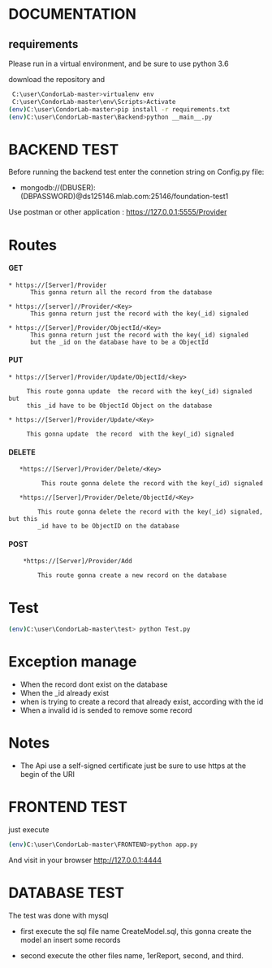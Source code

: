 # DOCUMENTATION #


 


## requirements ##

Please run in a virtual environment, and be sure to use python 3.6


download the repository and
 
```sh
 C:\user\CondorLab-master>virtualenv env
 C:\user\CondorLab-master\env\Scripts>Activate
(env)C:\user\CondorLab-master>pip install -r requirements.txt
(env)C:\user\CondorLab-master\Backend>python __main__.py
```


# BACKEND TEST #

Before running the backend test enter the connetion string on Config.py file:

+ mongodb://(DBUSER):(DBPASSWORD)@ds125146.mlab.com:25146/foundation-test1


Use postman or other application : https://127.0.0.1:5555/Provider

# Routes #


 ####  GET ####
    * https://[Server]/Provider
          This gonna return all the record from the database

    * https://[server]//Provider/<Key>
          This gonna return just the record with the key(_id) signaled 
	
    * https://[Server]/Provider/ObjectId/<Key>
          This gonna return just the record with the key(_id) signaled
	      but the _id on the database have to be a ObjectId

 ####  PUT ####
    * https://[Server]/Provider/Update/ObjectId/<key>
    
         This route gonna update  the record with the key(_id) signaled but 
         this _id have to be ObjectId Object on the database

    * https://[Server]/Provider/Update/<Key>
    
         This gonna update  the record  with the key(_id) signaled
    
 #### DELETE ####
       *https://[Server]/Provider/Delete/<Key>
        
             This route gonna delete the record with the key(_id) signaled
             
       *https://[Server]/Provider/Delete/ObjectId/<Key>
        
            This route gonna delete the record with the key(_id) signaled, but this 
            _id have to be ObjectID on the database
            
#### POST ####
        *https://[Server]/Provider/Add
        
            This route gonna create a new record on the database
            

# Test #

	 
```sh
(env)C:\user\CondorLab-master\test> python Test.py
```

# Exception manage #

   + When the record dont exist on the database
   + When the _id already exist
   + when is trying  to create a record that already exist, according with the id
   + When a invalid id is sended to remove some record
    
# Notes #

+ The Api use a self-signed certificate just be sure to use https at the begin of the URI


# FRONTEND TEST #


just execute 

```sh
(env)C:\user\CondorLab-master\FRONTEND>python app.py
```

And visit in your browser http://127.0.0.1:4444



# DATABASE TEST #

The test was done with mysql

+ first execute the sql file name CreateModel.sql, this gonna create the model an insert some records

+ second execute the other files name, 1erReport, second, and third.




